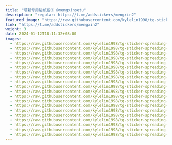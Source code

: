```yaml
---
title: "萌新专用贴纸包② @mengxinsetu"
description: "regular: https://t.me/addstickers/mengxin2"
featured_image: "https://raw.githubusercontent.com/kylelin1998/tg-sticker-spreading-worldwide-images/main/img/4a1ee7f0-af5d-4d93-9bf5-2d3f103606e4.jpg"
link: "https://t.me/addstickers/mengxin2"
weight: 3
date: 2024-01-12T18:11:32+08:00
images:
  - https://raw.githubusercontent.com/kylelin1998/tg-sticker-spreading-worldwide-images/main/img/4a1ee7f0-af5d-4d93-9bf5-2d3f103606e4.jpg
  - https://raw.githubusercontent.com/kylelin1998/tg-sticker-spreading-worldwide-images/main/img/15bccc01-383c-4f50-bc78-bb1dbab80f6c.jpg
  - https://raw.githubusercontent.com/kylelin1998/tg-sticker-spreading-worldwide-images/main/img/9e155da5-d419-41bd-a865-a8852189b210.jpg
  - https://raw.githubusercontent.com/kylelin1998/tg-sticker-spreading-worldwide-images/main/img/212a3b18-2e49-4c7f-955e-32aed9136338.jpg
  - https://raw.githubusercontent.com/kylelin1998/tg-sticker-spreading-worldwide-images/main/img/807e7cbc-8d92-402d-ac73-ab674a1c78ff.jpg
  - https://raw.githubusercontent.com/kylelin1998/tg-sticker-spreading-worldwide-images/main/img/7f9dca01-5a1f-4ab9-b841-dc319feb998a.jpg
  - https://raw.githubusercontent.com/kylelin1998/tg-sticker-spreading-worldwide-images/main/img/db4b251e-0b6b-456d-8aff-a0e47e2ff3b2.jpg
  - https://raw.githubusercontent.com/kylelin1998/tg-sticker-spreading-worldwide-images/main/img/a920d513-882f-466b-9f4b-8235d3a07243.jpg
  - https://raw.githubusercontent.com/kylelin1998/tg-sticker-spreading-worldwide-images/main/img/2d5613b3-ce88-49b1-8f80-85da7b09d1b8.jpg
  - https://raw.githubusercontent.com/kylelin1998/tg-sticker-spreading-worldwide-images/main/img/95199c73-2c75-4204-8ac3-0fe2fa9851aa.jpg
  - https://raw.githubusercontent.com/kylelin1998/tg-sticker-spreading-worldwide-images/main/img/38f0c801-e783-43af-a319-270eb0034a92.jpg
  - https://raw.githubusercontent.com/kylelin1998/tg-sticker-spreading-worldwide-images/main/img/da28476f-2825-47fe-ba06-9e6c4663912e.jpg
  - https://raw.githubusercontent.com/kylelin1998/tg-sticker-spreading-worldwide-images/main/img/b58cdadb-e43b-4be2-8f14-185b250b7067.jpg
  - https://raw.githubusercontent.com/kylelin1998/tg-sticker-spreading-worldwide-images/main/img/98af0f24-88df-4991-ab2c-11fb9d199049.jpg
  - https://raw.githubusercontent.com/kylelin1998/tg-sticker-spreading-worldwide-images/main/img/cf97ae5e-d990-424f-b45f-4cbb326adf53.jpg
  - https://raw.githubusercontent.com/kylelin1998/tg-sticker-spreading-worldwide-images/main/img/cc7ec527-31b1-4896-b8a5-729bfd543be8.jpg
  - https://raw.githubusercontent.com/kylelin1998/tg-sticker-spreading-worldwide-images/main/img/bcd9da39-eb60-40c4-ae3f-478ff4db5d66.jpg
  - https://raw.githubusercontent.com/kylelin1998/tg-sticker-spreading-worldwide-images/main/img/3142e3ac-8d60-4937-9f0b-46ee9b7fa592.jpg
  - https://raw.githubusercontent.com/kylelin1998/tg-sticker-spreading-worldwide-images/main/img/221675ad-5dd2-421e-a7ba-6facbcd076dc.jpg
  - https://raw.githubusercontent.com/kylelin1998/tg-sticker-spreading-worldwide-images/main/img/291c1249-6753-4563-bd93-15c5cd4e7ec3.jpg
---
```

